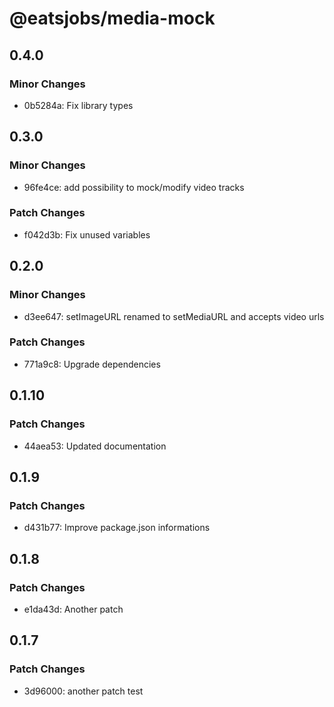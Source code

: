# @eatsjobs/media-mock

## 0.4.0

### Minor Changes

- 0b5284a: Fix library types

## 0.3.0

### Minor Changes

- 96fe4ce: add possibility to mock/modify video tracks

### Patch Changes

- f042d3b: Fix unused variables

## 0.2.0

### Minor Changes

- d3ee647: setImageURL renamed to setMediaURL and accepts video urls

### Patch Changes

- 771a9c8: Upgrade dependencies

## 0.1.10

### Patch Changes

- 44aea53: Updated documentation

## 0.1.9

### Patch Changes

- d431b77: Improve package.json informations

## 0.1.8

### Patch Changes

- e1da43d: Another patch

## 0.1.7

### Patch Changes

- 3d96000: another patch test

